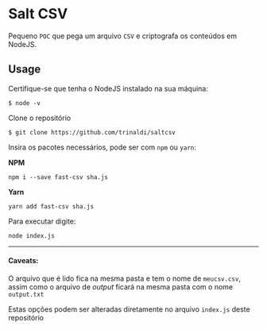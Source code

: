 # Salt CSV

Pequeno `POC` que pega um arquivo `CSV` e criptografa os conteúdos em NodeJS.

## Usage

Certifique-se que tenha o NodeJS instalado na sua máquina:

`$ node -v`

Clone o repositório

`$ git clone https://github.com/trinaldi/saltcsv`

Insira os pacotes necessários, pode ser com `npm` ou `yarn`:

**NPM**

`npm i --save fast-csv sha.js`

**Yarn**

`yarn add fast-csv sha.js`

Para executar digite:

`node index.js`

---
#### Caveats:

O arquivo que é lido fica na mesma pasta e tem o nome de `meucsv.csv`, assim como
o arquivo de _output_ ficará na mesma pasta com o nome `output.txt`

Estas opções podem ser alteradas diretamente no arquivo `index.js` deste repositório
